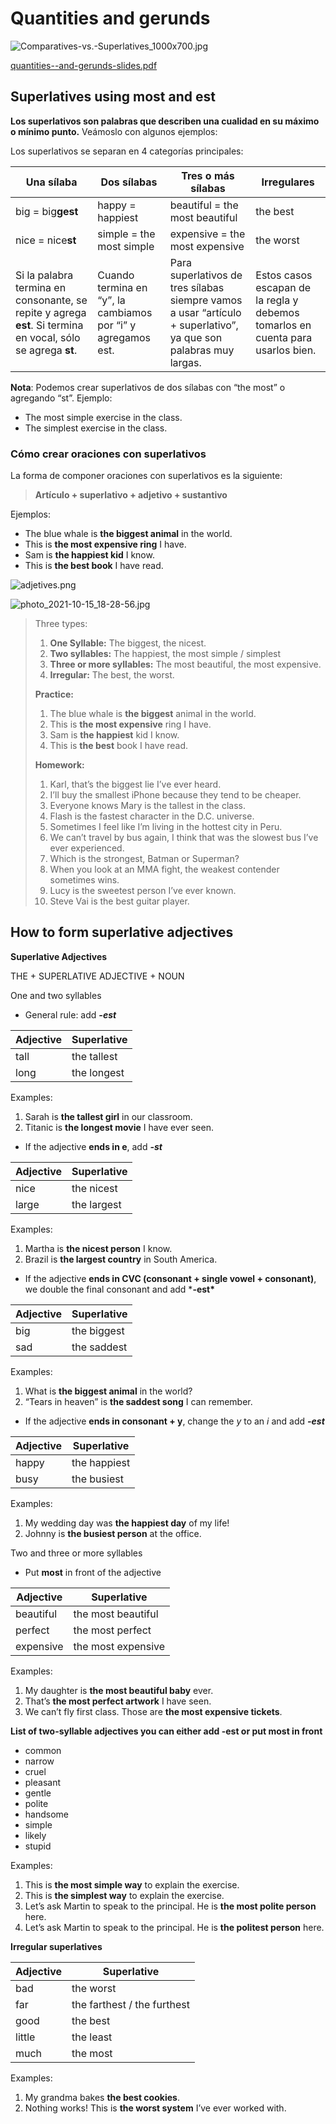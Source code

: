 # Quantities and gerunds

![Comparatives-vs.-Superlatives_1000x700.jpg](https://static.platzi.com/media/user_upload/Comparatives-vs.-Superlatives_1000x700-8ea2f3de-7d5c-4e31-b917-d0f9fa6d2a7d.jpg)

[quantities--and-gerunds-slides.pdf](https://static.platzi.com/media/public/uploads/basic_english_course_a2_quantities-_and_gerunds_slides_c2e5e239-b9cc-46b1-8239-9cedad9c9555.pdf)

## Superlatives using most and est

**Los superlativos son palabras que describen una cualidad en su máximo o mínimo punto.** Veámoslo con algunos ejemplos:

Los superlativos se separan en 4 categorías principales:

| Una sílaba                                                   | Dos sílabas                                                  | Tres o más sílabas                                           | Irregulares                                                  |
| ------------------------------------------------------------ | ------------------------------------------------------------ | ------------------------------------------------------------ | ------------------------------------------------------------ |
| big = big**gest**                                            | happy = happiest                                             | beautiful = the most beautiful                               | the best                                                     |
| nice = nice**st**                                            | simple = the most simple                                     | expensive = the most expensive                               | the worst                                                    |
| Si la palabra termina en consonante, se repite y agrega **est**. Si termina en vocal, sólo se agrega **st**. | Cuando termina en “y”, la cambiamos por “i” y agregamos est. | Para superlativos de tres sílabas siempre vamos a usar “artículo + superlativo”, ya que son palabras muy largas. | Estos casos escapan de la regla y debemos tomarlos en cuenta para usarlos bien. |

**Nota**: Podemos crear superlativos de dos sílabas con “the most” o agregando “st”. Ejemplo:

- The most simple exercise in the class.
- The simplest exercise in the class.

### Cómo crear oraciones con superlativos

La forma de componer oraciones con superlativos es la siguiente:

> **Artículo + superlativo + adjetivo + sustantivo**

Ejemplos:

- The blue whale is **the biggest animal** in the world.
- This is **the most expensive ring** I have.
- Sam is **the happiest kid** I know.
- This is **the best book** I have read.

![adjetives.png](https://static.platzi.com/media/user_upload/adjetives-ffcae534-bf86-4c23-844f-20487d8f9a46.jpg)

![photo_2021-10-15_18-28-56.jpg](https://static.platzi.com/media/user_upload/photo_2021-10-15_18-28-56-ac780c4a-d22c-41c0-b4c0-6bd4e732da84.jpg)

> Three types:
>
> 1. **One Syllable:** The biggest, the nicest.
> 2. **Two syllables:** The happiest, the most simple / simplest
> 3. **Three or more syllables:** The most beautiful, the most expensive.
> 4. **Irregular:** The best, the worst.
>
> **Practice:**
>
> 1. The blue whale is **the biggest** animal in the world.
> 2. This is **the most expensive** ring I have.
> 3. Sam is **the happiest** kid I know.
> 4. This is **the best** book I have read.
>
> **Homework:**
>
> 1. Karl, that’s the biggest lie I’ve ever heard.
> 2. I’ll buy the smallest iPhone because they tend to be cheaper.
> 3. Everyone knows Mary is the tallest in the class.
> 4. Flash is the fastest character in the D.C. universe.
> 5. Sometimes I feel like I’m living in the hottest city in Peru.
> 6. We can’t travel by bus again, I think that was the slowest bus I’ve ever experienced.
> 7. Which is the strongest, Batman or Superman?
> 8. When you look at an MMA fight, the weakest contender sometimes wins.
> 9. Lucy is the sweetest person I’ve ever known.
> 10. Steve Vai is the best guitar player.

## How to form superlative adjectives

**Superlative Adjectives**

THE + SUPERLATIVE ADJECTIVE + NOUN

One and two syllables

- General rule: add ***-est***

| Adjective | Superlative |
| --------- | ----------- |
| tall      | the tallest |
| long      | the longest |

Examples:

1. Sarah is **the tallest girl** in our classroom.
2. Titanic is **the longest movie** I have ever seen.

- If the adjective **ends in e**, add ***-st***

| Adjective | Superlative |
| --------- | ----------- |
| nice      | the nicest  |
| large     | the largest |

Examples:

1. Martha is **the nicest person** I know.
2. Brazil is **the largest country** in South America.

- If the adjective **ends in CVC (consonant + single vowel + consonant)**, we double the final consonant and add ***-est\***

| Adjective | Superlative |
| --------- | ----------- |
| big       | the biggest |
| sad       | the saddest |

Examples:

1. What is **the biggest animal** in the world?
2. “Tears in heaven” is **the saddest song** I can remember.

- If the adjective **ends in consonant + y**, change the *y* to an *i* and add ***-est***

| Adjective | Superlative  |
| --------- | ------------ |
| happy     | the happiest |
| busy      | the busiest  |

Examples:

1. My wedding day was **the happiest day** of my life!
2. Johnny is **the busiest person** at the office.

Two and three or more syllables

- Put **most** in front of the adjective

| Adjective | Superlative        |
| --------- | ------------------ |
| beautiful | the most beautiful |
| perfect   | the most perfect   |
| expensive | the most expensive |

Examples:

1. My daughter is **the most beautiful baby** ever.
2. That’s **the most perfect artwork** I have seen.
3. We can’t fly first class. Those are **the most expensive tickets**.

**List of two-syllable adjectives you can either add -est or put most in front**

- common
- narrow
- cruel
- pleasant
- gentle
- polite
- handsome
- simple
- likely
- stupid

Examples:

1. This is **the most simple way** to explain the exercise.
2. This is **the simplest way** to explain the exercise.
3. Let’s ask Martin to speak to the principal. He is **the most polite person** here.
4. Let’s ask Martin to speak to the principal. He is **the politest person** here.

**Irregular superlatives**

| Adjective | Superlative                 |
| --------- | --------------------------- |
| bad       | the worst                   |
| far       | the farthest / the furthest |
| good      | the best                    |
| little    | the least                   |
| much      | the most                    |

Examples:

1. My grandma bakes **the best cookies**.
2. Nothing works! This is **the worst system** I’ve ever worked with.



